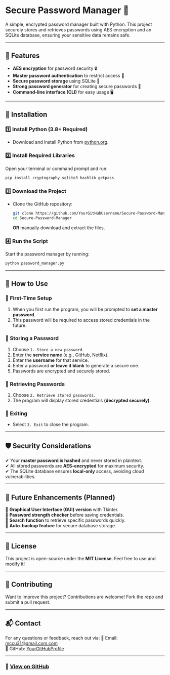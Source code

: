 # Secure Password Manager 🔐

A simple, encrypted password manager built with Python. This project securely stores and retrieves passwords using AES encryption and an SQLite database, ensuring your sensitive data remains safe.

---

## 📌 Features
- **AES encryption** for password security 🔒
- **Master password authentication** to restrict access 🔑
- **Secure password storage** using SQLite 📂
- **Strong password generator** for creating secure passwords 🔢
- **Command-line interface (CLI)** for easy usage 🖥️

---

## 🚀 Installation
### **1️⃣ Install Python (3.8+ Required)**
- Download and install Python from [python.org](https://www.python.org/downloads/).

### **2️⃣ Install Required Libraries**
Open your terminal or command prompt and run:
```bash
pip install cryptography sqlite3 hashlib getpass
```

### **3️⃣ Download the Project**
- Clone the GitHub repository:
  ```bash
  git clone https://github.com/YourGitHubUsername/Secure-Password-Manager.git
  cd Secure-Password-Manager
  ```
  **OR** manually download and extract the files.

### **4️⃣ Run the Script**
Start the password manager by running:
```bash
python password_manager.py
```

---

## 📖 How to Use
### **🔹 First-Time Setup**
1. When you first run the program, you will be prompted to **set a master password**.
2. This password will be required to access stored credentials in the future.

### **🔹 Storing a Password**
1. Choose `1. Store a new password`.
2. Enter the **service name** (e.g., GitHub, Netflix).
3. Enter the **username** for that service.
4. Enter a password **or leave it blank** to generate a secure one.
5. Passwords are encrypted and securely stored.

### **🔹 Retrieving Passwords**
1. Choose `2. Retrieve stored passwords`.
2. The program will display stored credentials **(decrypted securely)**.

### **🔹 Exiting**
- Select `3. Exit` to close the program.

---

## 🛡 Security Considerations
✔ Your **master password is hashed** and never stored in plaintext.  
✔ All stored passwords are **AES-encrypted** for maximum security.  
✔ The SQLite database ensures **local-only** access, avoiding cloud vulnerabilities.  

---

## 🎯 Future Enhancements (Planned)
🔸 **Graphical User Interface (GUI) version** with Tkinter.  
🔸 **Password strength checker** before saving credentials.  
🔸 **Search function** to retrieve specific passwords quickly.  
🔸 **Auto-backup feature** for secure database storage.  

---

## 📜 License
This project is open-source under the **MIT License**. Feel free to use and modify it!

---

## 🙌 Contributing
Want to improve this project? Contributions are welcome! Fork the repo and submit a pull request.

---

## 📬 Contact
For any questions or feedback, reach out via:
📧 Email: [mccu31@gmail.com.com](mailto:mccu31@gmail.com)  
🐙 GitHub: [YourGitHubProfile](https://github.com/Rmccune85)  

---

### **🔗 [View on GitHub](https://github.com/Rmccune85/Secure-Password-Manager)**

